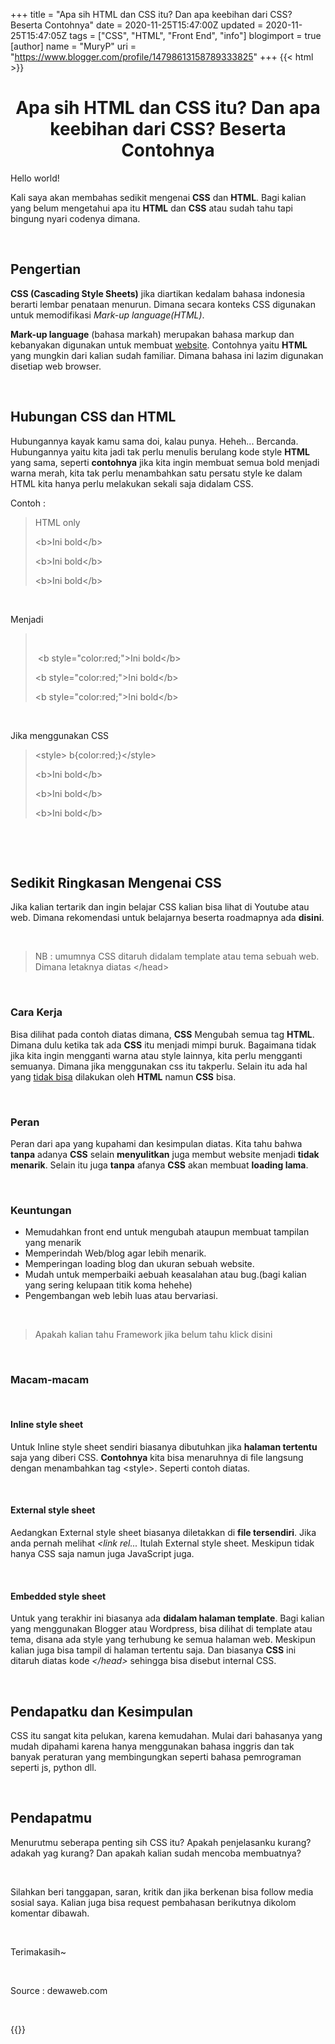 +++
title = "Apa sih HTML dan CSS itu? Dan apa keebihan dari CSS? Beserta Contohnya"
date = 2020-11-25T15:47:00Z
updated = 2020-11-25T15:47:05Z
tags = ["CSS", "HTML", "Front End", "info"]
blogimport = true 
[author]
	name = "MuryP"
	uri = "https://www.blogger.com/profile/14798613158789333825"
+++
{{< html >}} 
<h1 style="text-align: center;">Apa sih HTML dan CSS itu? Dan apa keebihan dari CSS? Beserta Contohnya</h1><p>Hello world!</p><p>Kali saya akan membahas sedikit mengenai <b>CSS</b> dan <b>HTML</b>. Bagi kalian yang belum mengetahui apa itu <b>HTML</b> dan <b>CSS</b> atau sudah tahu tapi bingung nyari codenya dimana.</p><p><br /></p><h2 style="text-align: left;">Pengertian</h2><p><b>CSS (Cascading Style Sheets)</b> jika diartikan kedalam bahasa indonesia berarti lembar penataan menurun. Dimana secara konteks CSS digunakan untuk memodifikasi <i>Mark-up language(HTML)</i>.</p><p><b>Mark-up language</b> (bahasa markah) merupakan bahasa markup dan kebanyakan digunakan untuk membuat <u>website</u>. Contohnya yaitu <b>HTML</b> yang mungkin dari kalian sudah familiar. Dimana bahasa ini lazim digunakan disetiap web browser.</p><p><br /></p><h2 style="text-align: left;">Hubungan CSS dan HTML</h2><p>Hubungannya kayak kamu sama doi, kalau punya. Heheh... Bercanda. Hubungannya yaitu kita jadi tak perlu menulis berulang kode style <b>HTML</b> yang sama, seperti <b>contohnya</b> jika kita ingin membuat semua bold menjadi warna merah, kita tak perlu menambahkan satu persatu style ke dalam HTML kita hanya perlu melakukan sekali saja didalam CSS.</p><p>Contoh :</p><p></p><blockquote><p>HTML only</p><p>&lt;b&gt;Ini bold&lt;/b&gt;&nbsp;</p><p>&lt;b&gt;Ini bold&lt;/b&gt;</p><p>&lt;b&gt;Ini bold&lt;/b&gt;</p><p></p></blockquote><p><br /></p><p>Menjadi</p><p></p><blockquote><p><br /></p><p>&nbsp;&lt;b style="color:red;"&gt;Ini bold&lt;/b&gt;</p><p>&lt;b style="color:red;"&gt;Ini bold&lt;/b&gt;</p><p>&lt;b style="color:red;"&gt;Ini bold&lt;/b&gt;</p><p></p></blockquote><p><br /></p><p>Jika menggunakan CSS</p><p></p><blockquote><p>&lt;style&gt; b{color:red;}&lt;/style&gt;</p><p>&lt;b&gt;Ini bold&lt;/b&gt;&nbsp;</p><p>&lt;b&gt;Ini bold&lt;/b&gt;</p><p>&lt;b&gt;Ini bold&lt;/b&gt;</p></blockquote><p></p><p><br /></p><p><br /></p><h2 style="text-align: left;">Sedikit Ringkasan Mengenai CSS</h2><p>Jika kalian tertarik dan ingin belajar CSS kalian bisa lihat di Youtube atau web. Dimana rekomendasi untuk belajarnya beserta roadmapnya ada <b>disini</b>.</p><p><br /></p><p></p><blockquote><p>NB : umumnya CSS ditaruh didalam template atau tema sebuah web. Dimana letaknya diatas &lt;/head&gt;</p><p></p></blockquote><p><br /></p><h3 style="text-align: left;">Cara Kerja</h3><p>Bisa dilihat pada contoh diatas dimana, <b>CSS</b> Mengubah semua tag <b>HTML</b>. Dimana dulu ketika tak ada <b>CSS</b> itu menjadi mimpi buruk. Bagaimana tidak jika kita ingin mengganti warna atau style lainnya, kita perlu mengganti semuanya. Dimana jika menggunakan css itu takperlu. Selain itu ada hal yang <u>tidak bisa</u> dilakukan oleh <b>HTML</b> namun <b>CSS</b> bisa.</p><p><br /></p><h3 style="text-align: left;">Peran</h3><p>Peran dari apa yang kupahami dan kesimpulan diatas. Kita tahu bahwa <b>tanpa</b> adanya <b>CSS</b> selain <b>menyulitkan</b> juga membut website menjadi <b>tidak menarik</b>. Selain itu juga <b>tanpa</b> afanya <b>CSS</b> akan membuat <b>loading lama</b>.</p><p><br /></p><h3 style="text-align: left;">Keuntungan</h3><p></p><ul style="text-align: left;"><li>Memudahkan front end untuk mengubah ataupun membuat tampilan yang menarik</li><li>Memperindah Web/blog agar lebih menarik.</li><li>Memperingan loading blog dan ukuran sebuah website.</li><li>Mudah untuk memperbaiki aebuah keasalahan atau bug.(bagi kalian yang sering kelupaan titik koma hehehe)</li><li>Pengembangan web lebih luas atau bervariasi.</li></ul><p></p><p><br /></p><p></p><blockquote><p>Apakah kalian tahu Framework jika belum tahu klick disini</p><p></p></blockquote><p><br /></p><h3 style="text-align: left;">Macam-macam</h3><p><br /></p><h4 style="text-align: left;">Inline style sheet</h4><p>Untuk Inline style sheet sendiri biasanya dibutuhkan jika <b>halaman tertentu</b> saja yang diberi CSS. <b>Contohnya</b> kita bisa menaruhnya di file langsung dengan menambahkan tag &lt;style&gt;. Seperti contoh diatas.</p><p><br /></p><h4 style="text-align: left;">External style sheet</h4><p>Aedangkan External style sheet biasanya diletakkan di <b>file tersendiri</b>. Jika anda pernah melihat <i>&lt;link rel...</i> Itulah External style sheet. Meskipun tidak hanya CSS saja namun juga JavaScript juga.</p><p><br /></p><h4 style="text-align: left;">Embedded style sheet</h4><p>Untuk yang terakhir ini biasanya ada <b>didalam halaman template</b>. Bagi kalian yang menggunakan Blogger atau Wordpress, bisa dilihat di template atau tema, disana ada style yang terhubung ke semua halaman web. Meskipun kalian juga bisa tampil di halaman tertentu saja. Dan biasanya <b>CSS</b> ini ditaruh diatas kode <i>&lt;/head&gt; </i>sehingga bisa disebut internal CSS.&nbsp;</p><p><br /></p><h2 style="text-align: left;">Pendapatku dan Kesimpulan</h2><p>CSS itu sangat kita pelukan, karena kemudahan. Mulai dari bahasanya yang mudah dipahami karena hanya menggunakan bahasa inggris dan tak banyak peraturan yang membingungkan seperti bahasa pemrograman seperti js, python dll.</p><p><br /></p><h2 style="text-align: left;">Pendapatmu</h2><p>Menurutmu seberapa penting sih CSS itu? Apakah penjelasanku kurang? adakah yag kurang? Dan apakah kalian sudah mencoba membuatnya?</p><p><br /></p><p>Silahkan beri tanggapan, saran, kritik dan jika berkenan bisa follow media sosial saya. Kalian juga bisa request pembahasan berikutnya dikolom komentar dibawah.</p><p><br /></p><p>Terimakasih~</p><p><br /></p><p>Source : dewaweb.com</p><p><br /></p>
{{</ html >}} 
